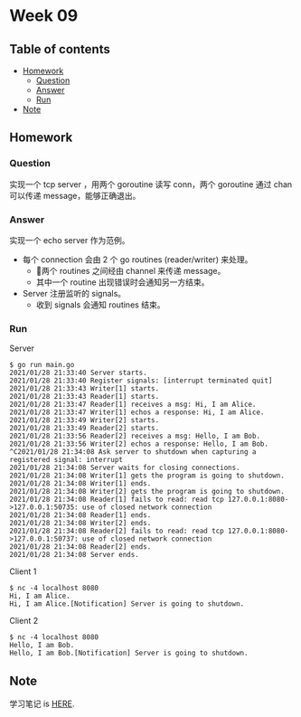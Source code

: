 # Week 09 <!-- omit in toc -->

## Table of contents <!-- omit in toc -->

- [Homework](#homework)
  - [Question](#question)
  - [Answer](#answer)
  - [Run](#run)
- [Note](#note)

## Homework

### Question

实现一个 tcp server ，用两个 goroutine 读写 conn，两个 goroutine 通过 chan 可以传递 message，能够正确退出。

### Answer

实现一个 echo server 作为范例。

- 每个 connection 会由 2 个 go routines (reader/writer) 来处理。
  - 两个 routines 之间经由 channel 来传递 message。
  - 其中一个 routine 出现错误时会通知另一方结束。
- Server 注册监听的 signals。
  - 收到 signals 会通知 routines 结束。

### Run

Server

```shell
$ go run main.go
2021/01/28 21:33:40 Server starts.
2021/01/28 21:33:40 Register signals: [interrupt terminated quit]
2021/01/28 21:33:43 Writer[1] starts.
2021/01/28 21:33:43 Reader[1] starts.
2021/01/28 21:33:47 Reader[1] receives a msg: Hi, I am Alice.
2021/01/28 21:33:47 Writer[1] echos a response: Hi, I am Alice.
2021/01/28 21:33:49 Writer[2] starts.
2021/01/28 21:33:49 Reader[2] starts.
2021/01/28 21:33:56 Reader[2] receives a msg: Hello, I am Bob.
2021/01/28 21:33:56 Writer[2] echos a response: Hello, I am Bob.
^C2021/01/28 21:34:08 Ask server to shutdown when capturing a registered signal: interrupt
2021/01/28 21:34:08 Server waits for closing connections.
2021/01/28 21:34:08 Writer[1] gets the program is going to shutdown.
2021/01/28 21:34:08 Writer[1] ends.
2021/01/28 21:34:08 Writer[2] gets the program is going to shutdown.
2021/01/28 21:34:08 Reader[1] fails to read: read tcp 127.0.0.1:8080->127.0.0.1:50735: use of closed network connection
2021/01/28 21:34:08 Reader[1] ends.
2021/01/28 21:34:08 Writer[2] ends.
2021/01/28 21:34:08 Reader[2] fails to read: read tcp 127.0.0.1:8080->127.0.0.1:50737: use of closed network connection
2021/01/28 21:34:08 Reader[2] ends.
2021/01/28 21:34:08 Server ends.
```

Client 1

```shell
$ nc -4 localhost 8080
Hi, I am Alice.
Hi, I am Alice.[Notification] Server is going to shutdown.
```

Client 2

```shell
$ nc -4 localhost 8080
Hello, I am Bob.
Hello, I am Bob.[Notification] Server is going to shutdown.
```

## Note

学习笔记 is [HERE](note.md).
